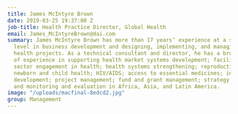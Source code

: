 ```yaml
---
title: James McIntyre Brown
date: 2019-03-25 19:37:00 Z
job-title: Health Practice Director, Global Health
email: James_McIntyreBrown@dai.com
summary: James McIntyre Brown has more than 17 years’ experience at a senior management
  level in business development and designing, implementing, and managing donor-funded
  health projects. As a technical consultant and director, he has a broad spectrum
  of experience in supporting health market systems development; facilitation of private
  sector engagement in health; health systems strengthening; reproductive, maternal,
  newborn and child health; HIV/AIDS; access to essential medicines; institutional
  development; project management; fund and grant management; strategy and planning;
  and monitoring and evaluation in Africa, Asia, and Latin America.
image: "/uploads/macfinal-8edcd2.jpg"
group: Management
---
```


